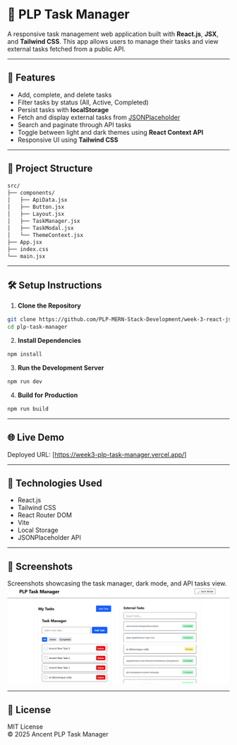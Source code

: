 # 📝 PLP Task Manager

A responsive task management web application built with **React.js**, **JSX**, and **Tailwind CSS**. This app allows users to manage their tasks and view external tasks fetched from a public API.

---

## 🚀 Features

- Add, complete, and delete tasks
- Filter tasks by status (All, Active, Completed)
- Persist tasks with **localStorage**
- Fetch and display external tasks from [JSONPlaceholder](https://jsonplaceholder.typicode.com/)
- Search and paginate through API tasks
- Toggle between light and dark themes using **React Context API**
- Responsive UI using **Tailwind CSS**

---

## 📁 Project Structure

```
src/
├── components/
│   ├── ApiData.jsx
│   ├── Button.jsx
│   ├── Layout.jsx
│   ├── TaskManager.jsx
│   ├── TaskModal.jsx
│   └── ThemeContext.jsx
├── App.jsx
├── index.css
└── main.jsx
```

---

## 🛠️ Setup Instructions

1. **Clone the Repository**

```bash
git clone https://github.com/PLP-MERN-Stack-Development/week-3-react-js-assignment-Ancentian.git
cd plp-task-manager
```

2. **Install Dependencies**

```bash
npm install
```

3. **Run the Development Server**

```bash
npm run dev
```

4. **Build for Production**

```bash
npm run build
```

---

## 🌐 Live Demo

Deployed URL: [https://week3-plp-task-manager.vercel.app/]

---

## 🧪 Technologies Used

- React.js
- Tailwind CSS
- React Router DOM
- Vite
- Local Storage
- JSONPlaceholder API

---

## 📸 Screenshots

Screenshots showcasing the task manager, dark mode, and API tasks view.
![alt text](image.png)

---

## 📄 License

MIT License  
© 2025 Ancent PLP Task Manager

